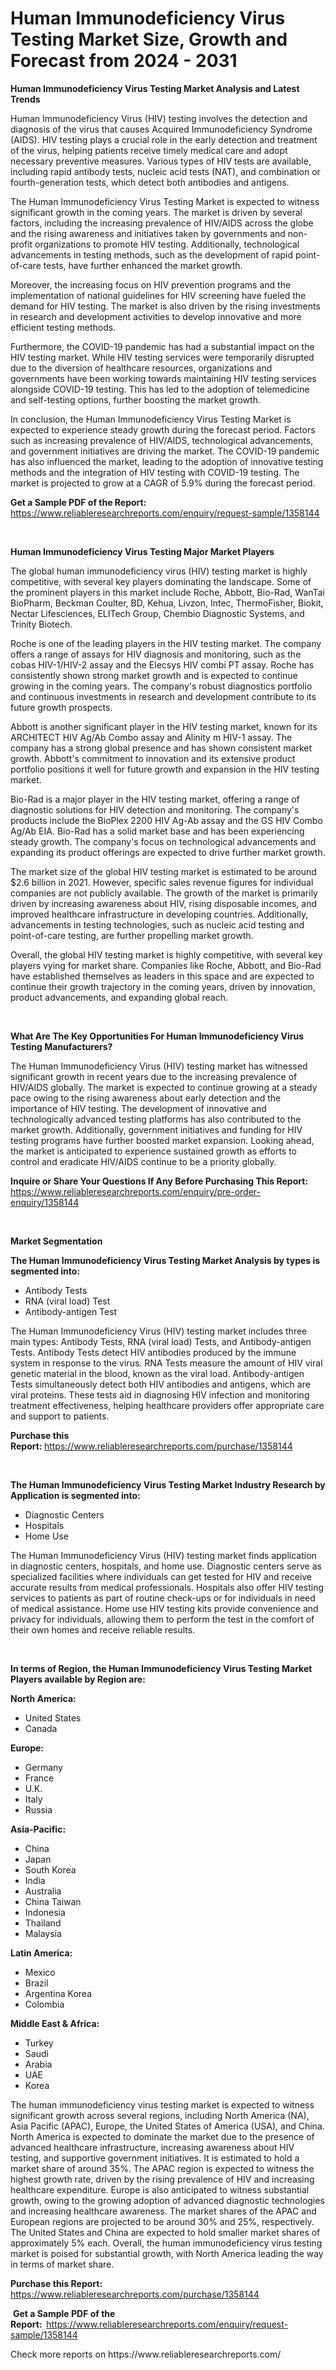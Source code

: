 <p><h1>Human Immunodeficiency Virus Testing Market Size, Growth and Forecast from 2024 - 2031</h1></p><p><strong>Human Immunodeficiency Virus Testing Market Analysis and Latest Trends</strong></p>
<p><p>Human Immunodeficiency Virus (HIV) testing involves the detection and diagnosis of the virus that causes Acquired Immunodeficiency Syndrome (AIDS). HIV testing plays a crucial role in the early detection and treatment of the virus, helping patients receive timely medical care and adopt necessary preventive measures. Various types of HIV tests are available, including rapid antibody tests, nucleic acid tests (NAT), and combination or fourth-generation tests, which detect both antibodies and antigens.</p><p>The Human Immunodeficiency Virus Testing Market is expected to witness significant growth in the coming years. The market is driven by several factors, including the increasing prevalence of HIV/AIDS across the globe and the rising awareness and initiatives taken by governments and non-profit organizations to promote HIV testing. Additionally, technological advancements in testing methods, such as the development of rapid point-of-care tests, have further enhanced the market growth.</p><p>Moreover, the increasing focus on HIV prevention programs and the implementation of national guidelines for HIV screening have fueled the demand for HIV testing. The market is also driven by the rising investments in research and development activities to develop innovative and more efficient testing methods.</p><p>Furthermore, the COVID-19 pandemic has had a substantial impact on the HIV testing market. While HIV testing services were temporarily disrupted due to the diversion of healthcare resources, organizations and governments have been working towards maintaining HIV testing services alongside COVID-19 testing. This has led to the adoption of telemedicine and self-testing options, further boosting the market growth.</p><p>In conclusion, the Human Immunodeficiency Virus Testing Market is expected to experience steady growth during the forecast period. Factors such as increasing prevalence of HIV/AIDS, technological advancements, and government initiatives are driving the market. The COVID-19 pandemic has also influenced the market, leading to the adoption of innovative testing methods and the integration of HIV testing with COVID-19 testing. The market is projected to grow at a CAGR of 5.9% during the forecast period.</p></p>
<p><strong>Get a Sample PDF of the Report:&nbsp;</strong> <a href="https://www.reliableresearchreports.com/enquiry/request-sample/1358144">https://www.reliableresearchreports.com/enquiry/request-sample/1358144</a></p>
<p>&nbsp;</p>
<p><strong>Human Immunodeficiency Virus Testing Major Market Players</strong></p>
<p><p>The global human immunodeficiency virus (HIV) testing market is highly competitive, with several key players dominating the landscape. Some of the prominent players in this market include Roche, Abbott, Bio-Rad, WanTai BioPharm, Beckman Coulter, BD, Kehua, Livzon, Intec, ThermoFisher, Biokit, Nectar Lifesciences, ELITech Group, Chembio Diagnostic Systems, and Trinity Biotech.</p><p>Roche is one of the leading players in the HIV testing market. The company offers a range of assays for HIV diagnosis and monitoring, such as the cobas HIV-1/HIV-2 assay and the Elecsys HIV combi PT assay. Roche has consistently shown strong market growth and is expected to continue growing in the coming years. The company's robust diagnostics portfolio and continuous investments in research and development contribute to its future growth prospects.</p><p>Abbott is another significant player in the HIV testing market, known for its ARCHITECT HIV Ag/Ab Combo assay and Alinity m HIV-1 assay. The company has a strong global presence and has shown consistent market growth. Abbott's commitment to innovation and its extensive product portfolio positions it well for future growth and expansion in the HIV testing market.</p><p>Bio-Rad is a major player in the HIV testing market, offering a range of diagnostic solutions for HIV detection and monitoring. The company's products include the BioPlex 2200 HIV Ag-Ab assay and the GS HIV Combo Ag/Ab EIA. Bio-Rad has a solid market base and has been experiencing steady growth. The company's focus on technological advancements and expanding its product offerings are expected to drive further market growth.</p><p>The market size of the global HIV testing market is estimated to be around $2.6 billion in 2021. However, specific sales revenue figures for individual companies are not publicly available. The growth of the market is primarily driven by increasing awareness about HIV, rising disposable incomes, and improved healthcare infrastructure in developing countries. Additionally, advancements in testing technologies, such as nucleic acid testing and point-of-care testing, are further propelling market growth.</p><p>Overall, the global HIV testing market is highly competitive, with several key players vying for market share. Companies like Roche, Abbott, and Bio-Rad have established themselves as leaders in this space and are expected to continue their growth trajectory in the coming years, driven by innovation, product advancements, and expanding global reach.</p></p>
<p>&nbsp;</p>
<p><strong>What Are The Key Opportunities For Human Immunodeficiency Virus Testing Manufacturers?</strong></p>
<p><p>The Human Immunodeficiency Virus (HIV) testing market has witnessed significant growth in recent years due to the increasing prevalence of HIV/AIDS globally. The market is expected to continue growing at a steady pace owing to the rising awareness about early detection and the importance of HIV testing. The development of innovative and technologically advanced testing platforms has also contributed to the market growth. Additionally, government initiatives and funding for HIV testing programs have further boosted market expansion. Looking ahead, the market is anticipated to experience sustained growth as efforts to control and eradicate HIV/AIDS continue to be a priority globally.</p></p>
<p><strong>Inquire or Share Your Questions If Any Before Purchasing This Report:</strong> <a href="https://www.reliableresearchreports.com/enquiry/pre-order-enquiry/1358144">https://www.reliableresearchreports.com/enquiry/pre-order-enquiry/1358144</a></p>
<p>&nbsp;</p>
<p><strong>Market Segmentation</strong></p>
<p><strong>The Human Immunodeficiency Virus Testing Market Analysis by types is segmented into:</strong></p>
<p><ul><li>Antibody Tests</li><li>RNA (viral load) Test</li><li>Antibody-antigen Test</li></ul></p>
<p><p>The Human Immunodeficiency Virus (HIV) testing market includes three main types: Antibody Tests, RNA (viral load) Tests, and Antibody-antigen Tests. Antibody Tests detect HIV antibodies produced by the immune system in response to the virus. RNA Tests measure the amount of HIV viral genetic material in the blood, known as the viral load. Antibody-antigen Tests simultaneously detect both HIV antibodies and antigens, which are viral proteins. These tests aid in diagnosing HIV infection and monitoring treatment effectiveness, helping healthcare providers offer appropriate care and support to patients.</p></p>
<p><strong>Purchase this Report:&nbsp;</strong><a href="https://www.reliableresearchreports.com/purchase/1358144">https://www.reliableresearchreports.com/purchase/1358144</a></p>
<p>&nbsp;</p>
<p><strong>The Human Immunodeficiency Virus Testing Market Industry Research by Application is segmented into:</strong></p>
<p><ul><li>Diagnostic Centers</li><li>Hospitals</li><li>Home Use</li></ul></p>
<p><p>The Human Immunodeficiency Virus (HIV) testing market finds application in diagnostic centers, hospitals, and home use. Diagnostic centers serve as specialized facilities where individuals can get tested for HIV and receive accurate results from medical professionals. Hospitals also offer HIV testing services to patients as part of routine check-ups or for individuals in need of medical assistance. Home use HIV testing kits provide convenience and privacy for individuals, allowing them to perform the test in the comfort of their own homes and receive reliable results.</p></p>
<p>&nbsp;</p>
<p><strong>In terms of Region, the Human Immunodeficiency Virus Testing Market Players available by Region are:</strong></p>
<p>
    <p> <strong> North America: </strong>
        <ul>
            <li>United States</li>
            <li>Canada</li>
        </ul>
        </p> 
    <p> <strong> Europe: </strong>
        <ul>
            <li>Germany</li>
            <li>France</li>
            <li>U.K.</li>
            <li>Italy</li>
            <li>Russia</li>
        </ul>
        </p> 
    <p> <strong> Asia-Pacific: </strong>
        <ul>
            <li>China</li>
            <li>Japan</li>
            <li>South Korea</li>
            <li>India</li>
            <li>Australia</li>
            <li>China Taiwan</li>
            <li>Indonesia</li>
            <li>Thailand</li>
            <li>Malaysia</li>
        </ul>
        </p> 
    <p> <strong> Latin America: </strong>
        <ul>
            <li>Mexico</li>
            <li>Brazil</li>
            <li>Argentina Korea</li>
            <li>Colombia</li>
        </ul>
        </p> 
    <p> <strong> Middle East & Africa: </strong>
        <ul>
            <li>Turkey</li>
            <li>Saudi</li>
            <li>Arabia</li>
            <li>UAE</li>
            <li>Korea</li>
        </ul>
    </p>
    </p>
<p><p>The human immunodeficiency virus testing market is expected to witness significant growth across several regions, including North America (NA), Asia Pacific (APAC), Europe, the United States of America (USA), and China. North America is expected to dominate the market due to the presence of advanced healthcare infrastructure, increasing awareness about HIV testing, and supportive government initiatives. It is estimated to hold a market share of around 35%. The APAC region is expected to witness the highest growth rate, driven by the rising prevalence of HIV and increasing healthcare expenditure. Europe is also anticipated to witness substantial growth, owing to the growing adoption of advanced diagnostic technologies and increasing healthcare awareness. The market shares of the APAC and European regions are projected to be around 30% and 25%, respectively. The United States and China are expected to hold smaller market shares of approximately 5% each. Overall, the human immunodeficiency virus testing market is poised for substantial growth, with North America leading the way in terms of market share.</p></p>
<p><strong>Purchase this Report: </strong><a href="https://www.reliableresearchreports.com/purchase/1358144">https://www.reliableresearchreports.com/purchase/1358144</a></p>
<p>&nbsp;<strong>Get a Sample PDF of the Report:&nbsp;&nbsp;</strong><a href="https://www.reliableresearchreports.com/enquiry/request-sample/1358144">https://www.reliableresearchreports.com/enquiry/request-sample/1358144</a></p>
<p><strong></strong></p>
<p>Check more reports on https://www.reliableresearchreports.com/</p>